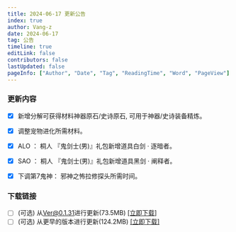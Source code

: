 ```yaml
---
title: 2024-06-17 更新公告
index: true
author: Vang-z
date: 2024-06-17
tag: 公告
timeline: true
editLink: false
contributors: false
lastUpdated: false
pageInfo: ["Author", "Date", "Tag", "ReadingTime", "Word", "PageView"]
---
```


### 更新内容
- [x] 新增分解可获得材料<a>神器原石/史诗原石</a>, 可用于<a>神器/史诗</a>装备精炼。
- [x] 调整<a>宠物进化</a>所需材料。
- [x] ALO ： 桐人 『鬼剑士(男)』礼包新增道具<a>白剑 · 逐暗者</a>。
- [x] SAO ： 桐人 『鬼剑士(男)』礼包新增道具<a>黑剑 · 阐释者</a>。
- [x] 下调<a>第7鬼神： 邪神之怖拉修</a>探头所需时间。


### 下载链接
- [ ] <a>(可选)</a> 从<a>Ver@0.1.31</a>进行更新(73.5MB) [[立即下载]](http://124.221.23.198:5244/d/caomei%E5%A4%A9%E7%BF%BC%E4%BA%91%E7%9B%98%2Frfo%2Fclient%2F%E8%82%A5%E7%81%B5%E7%9A%84%E5%A5%87%E5%A6%99%E5%B9%BB%E6%83%B3_0.1.32_a_x64-setup.exe)
- [ ] <a>(可选)</a> 从<a>更早的版本</a>进行更新(124.2MB) [[立即下载]](http://124.221.23.198:5244/d/caomei%E5%A4%A9%E7%BF%BC%E4%BA%91%E7%9B%98%2Frfo%2Fclient%2F%E8%82%A5%E7%81%B5%E7%9A%84%E5%A5%87%E5%A6%99%E5%B9%BB%E6%83%B3_0.1.32_b_x64-setup.exe)
